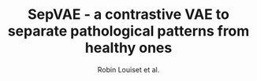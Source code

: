 ---
cat: gaia
subcat: signature
bestof: false
author: Robin Louiset et al.
title: SepVAE - a contrastive VAE to separate pathological patterns from healthy ones
year: 2024
type: inproceedings
url: https -//openreview.net/forum?id=yLySzM5yxs
booktitle: Medical Imaging with Deep Learning (MIDL) 2024
---